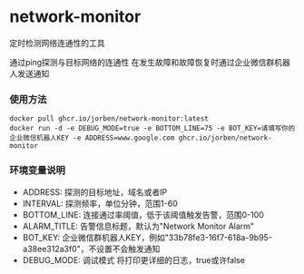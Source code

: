 # network-monitor
定时检测网络连通性的工具

通过ping探测与目标网络的连通性
在发生故障和故障恢复时通过企业微信群机器人发送通知

### 使用方法
```shell
docker pull ghcr.io/jorben/network-monitor:latest
docker run -d -e DEBUG_MODE=true -e BOTTOM_LINE=75 -e BOT_KEY=请填写你的企业微信机器人KEY -e ADDRESS=www.google.com ghcr.io/jorben/network-monitor
```

### 环境变量说明

- ADDRESS: 探测的目标地址，域名或者IP
- INTERVAL: 探测频率，单位分钟，范围1-60
- BOTTOM_LINE: 连接通过率阈值，低于该阈值触发告警，范围0-100
- ALARM_TITLE: 告警信息标题，默认为"Network Monitor Alarm"
- BOT_KEY: 企业微信群机器人KEY，例如"33b78fe3-16f7-618a-9b95-a38ee312a3f0"，不设置不会触发通知
- DEBUG_MODE: 调试模式 将打印更详细的日志，true或许false